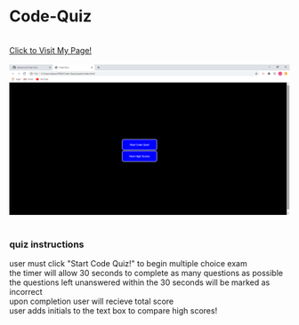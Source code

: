 # Code-Quiz

<br>
<a href="https://alexemrob.github.io/Code-Quiz/">Click to Visit My Page!</a>
<br><br>
<img src="./assets/images/SScodeQuiz.png" alt="password generator screenshot">
<br><br>

<h3>quiz instructions</h3>
<p>user must click "Start Code Quiz!" to begin multiple choice exam<br>
  the timer will allow 30 seconds to complete as many questions as possible<br>
  the questions left unanswered within the 30 seconds will be marked as incorrect<br>
  upon completion user will recieve total score<br>
  user adds initials to the text box to compare high scores!</p>
